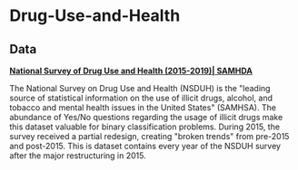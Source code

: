 # Drug-Use-and-Health

## Data
**[National Survey of Drug Use and Health (2015-2019)| SAMHDA](https://www.kaggle.com/datasets/bgallamoza/national-survey-of-drug-use-and-health-20152019)**

The National Survey on Drug Use and Health (NSDUH) is the "leading source of statistical information on the use of illicit drugs, alcohol, and tobacco and mental health issues in the United States" (SAMHSA). The abundance of Yes/No questions regarding the usage of illicit drugs make this dataset valuable for binary classification problems. During 2015, the survey received a partial redesign, creating "broken trends" from pre-2015 and post-2015. This is dataset contains every year of the NSDUH survey after the major restructuring in 2015.

